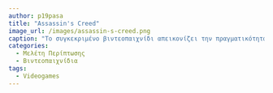 ```yaml
---
author: p19pasa
title: "Assassin's Creed"
image_url: /images/assassin-s-creed.png
caption: "Το συγκεκριμένο βιντεοπαιχνίδι απεικονίζει την πραγματικότητα του 431 π.Χ., όπου έγινε ο Πελοποννησιακός πόλεμος. Τοποθετεί τον παίκτη στη θέση ενός μισθοφόρου και του δίνει την επιλογή να διαλέξει με ποια πλευρά θα παραταχθεί. Δηλαδή, ή με τη Δηλιακή συμμαχία ή με τη Πελοποννησιακή συμμαχία. Η βασική ιστορία του παιχνιδιού είναι η προσπάθεια του παίκτη να ενώσει την διαλυμένη του οικογένεια, αφού ο πατέρας του έριξε τον αδελφό του και αυτόν από το Όρος Ταΰγετος, επηρεασμένος από τη μάντισσα της Σπάρτης. Στο βιντεοπαιχίδι υπάρχουν, επίσης, ιστορικά πρόσωπα και τοποθεσίες της αρχαίας Ελλάδας, καθώς και τέρατα της Ελληνικής μυθολογίας."
categories:
  - Μελέτη Περίπτωσης
  - Βιντεοπαιχνίδια
tags:
  - Videogames
---
```

